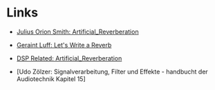 # Links
* [Julius Orion Smith: Artificial_Reverberation](https://ccrma.stanford.edu/~jos/pasp/Artificial_Reverberation.html)

* [Geraint Luff: Let's Write a Reverb](https://signalsmith-audio.co.uk/writing/2021/lets-write-a-reverb/)

* [DSP Related: Artificial_Reverberation](https://www.dsprelated.com/freebooks/pasp/Artificial_Reverberation.html)

* [Udo Zölzer: Signalverarbeitung, Filter und Effekte - handbucht der Audiotechnik Kapitel 15]


